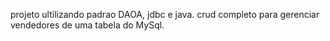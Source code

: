 projeto ultilizando padrao DAOA, jdbc e java.
crud completo para gerenciar vendedores de uma tabela do MySql.

